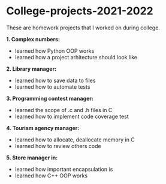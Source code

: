 # College-projects-2021-2022

These are homework projects that I worked on during college.

**1. Complex numbers:**
- learned how Python OOP works
- learned how a project arhitecture should look like


**2. Library manager:**
- learned how to save data to files
- learned how to automate tests


**3. Programming contest manager:**
- learned the scope of .c and .h files in C
- learned how to implement code coverage test


**4. Tourism agency manager:**
- learned how to allocate, deallocate memory in C
- learned how to review others code


**5. Store manager in:**
- learned how important encapsulation is 
- learned how C++ OOP works
